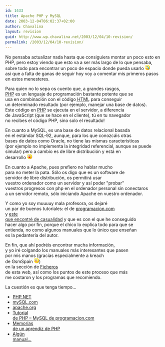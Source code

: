 ```yaml
---
id: 1433
title: Apache PHP y MySQL
date: 2003-12-04T06:02:37+02:00
author: Chavalina
layout: revision
guid: http://www.wp.chavalina.net/2003/12/04/10-revision/
permalink: /2003/12/04/10-revision/
---
```

<p align="left">
  No pensaba actualizar nada hasta que consiguiera montar un poco esto en<br /> PHP, pero estoy viendo que esto va a ser más largo de lo que pensaba,<br /> sobre todo para encontrar un poco de espacio donde pueda usarlo <img src="/imagenes/emoticonos/llorar.gif" alt="emo" /><br /> asi que a falta de ganas de seguir hoy voy a comentar mis primeros pasos<br /> en estos menesteres.
</p>

<p align="left">
  Para quien no lo sepa os cuento que, a grandes rasgos,<br /> <acronym title="Hypertext PreProcessor">PHP</acronym> es un lenguaje de programación bastante potente que se<br /> usa en combinación con el código <acronym title="HyperText Markup Language">HTML</acronym> para conseguir<br /> un determinado resultado (por ejemplo, manejar una base de datos).<br /> Este código en <acronym title="Hypertext PreProcessor">PHP</acronym> se ejecuta en el servidor, a diferencia<br /> de JavaScript (que se hace en el cliente), t&uacute; en tu navegador<br /> no recibes el código PHP, sino solo el resultado!
</p>

<p align="left">
  En cuanto a MySQL, es una base de datos relacional basada<br /> en el estándar SQL-92, aunque, para los que conozcáis otras<br /> bases de datos como Oracle, no tiene las mismas caracter&iacute;sticas<br /> (por ejemplo no implementa la integridad referencial, aunque se puede<br /> simular) pero a cambio es de libre distribución y está en<br /> desarrollo <img src="/imagenes/emoticonos/risa.gif" alt="emo" />
</p>

<p align="left">
  En cuanto a Apache, pues prefiero no hablar mucho<br /> para no meter la pata. Sólo os digo que es un software de<br /> servidor de libre distribución, os permitirá usar<br /> vuestro ordenador como un servidor y as&iacute; poder "probar"<br /> vuestros progresos con php en el ordenador personal sin conectaros<br /> a un servidor remoto, sólo iniciando Apache en vuestro ordenador.
</p>

<p align="left">
  Y como yo soy muuuuy mala profesora, os dejaré<br /> un par de buenos tutoriales: el de <a href="http://www.programacion.com/php/tutorial/php/" target="_blank">programacion.com</a><br /> y <a href="http://www.rinconastur.com/php/" target="_blank">este<br /> que encontré de casualidad</a> y que es con el que he conseguido<br /> hacer algo por fin, porque el chico lo explica todo para que se<br /> entienda, no como algunos manuales que lo &uacute;nico que ense&ntilde;an<br /> es la pedanter&iacute;a del autor.
</p>

<p align="left">
  En fin, que ah&iacute; podréis encontrar mucha información,<br /> y yo iré colgando los manuales más interesantes que pasen<br /> por mis manos (gracias especialmente a <span class="alguien">kreach</span><br /> de GsmSpain <img src="/imagenes/emoticonos/guino.gif" alt="emo" />)<br /> en la sección de <a href="ficheros/ficheros.php#php" target="_blank">Ficheros</a><br /> de esta web, as&iacute; como los puntos de este proceso que más<br /> me costaron y los programas que recomiendo.
</p>

<p align="left">
  La cuestión es que tenga tiempo…
</p>

  * <a href="http://www.php.net/" target="_blank">PHP.NET</a>
  * <a href="http://www.mysql.com/" target="_blank">mySQL.com</a>
  * [apache.org](http://www.apache.org/)
  * <a href="http://www.programacion.com/php/tutorial/php/" target="_blank">Tutorial<br /> de <acronym title="Hypertext PreProcessor">PHP</acronym> &#8211; MySQL de programacion.com</a>
  * <a href="http://www.rinconastur.com/php/" target="_blank">Memorias<br /> de un aprendiz de PHP</a>
  * <a href="ficheros/ficheros.php#php" target="_blank">Alg&uacute;n<br /> manual…</a>